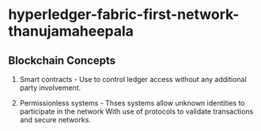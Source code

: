 # hyperledger-fabric-first-network-thanujamaheepala
## Blockchain Concepts
1. Smart contracts - Use to control ledger access without any additional party involvement.

2. Permissionless systems - Thses systems allow unknown identities to participate in the network With use of protocols to validate transactions and secure networks.

